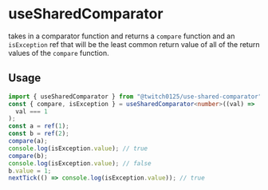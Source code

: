 # useSharedComparator
takes in a comparator function and returns a `compare`
function and an `isException` ref that will be the least common return value of
all of the return values of the `compare` function.

## Usage
```ts
import { useSharedComparator } from "@twitch0125/use-shared-comparator";
const { compare, isException } = useSharedComparator<number>((val) =>
  val === 1
);
const a = ref(1);
const b = ref(2);
compare(a);
console.log(isException.value); // true
compare(b);
console.log(isException.value); // false
b.value = 1;
nextTick(() => console.log(isException.value)); // true
```

